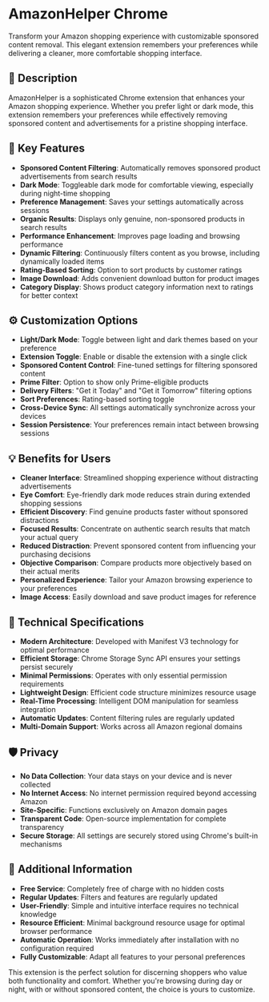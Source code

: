 # AmazonHelper Chrome

Transform your Amazon shopping experience with customizable sponsored content removal. This elegant extension remembers your preferences while delivering a cleaner, more comfortable shopping interface.

## 🌟 Description

AmazonHelper is a sophisticated Chrome extension that enhances your Amazon shopping experience. Whether you prefer light or dark mode, this extension remembers your preferences while effectively removing sponsored content and advertisements for a pristine shopping interface.

## 🎯 Key Features

- **Sponsored Content Filtering**: Automatically removes sponsored product advertisements from search results
- **Dark Mode**: Toggleable dark mode for comfortable viewing, especially during night-time shopping
- **Preference Management**: Saves your settings automatically across sessions
- **Organic Results**: Displays only genuine, non-sponsored products in search results
- **Performance Enhancement**: Improves page loading and browsing performance
- **Dynamic Filtering**: Continuously filters content as you browse, including dynamically loaded items
- **Rating-Based Sorting**: Option to sort products by customer ratings
- **Image Download**: Adds convenient download button for product images
- **Category Display**: Shows product category information next to ratings for better context

## ⚙️ Customization Options

- **Light/Dark Mode**: Toggle between light and dark themes based on your preference
- **Extension Toggle**: Enable or disable the extension with a single click
- **Sponsored Content Control**: Fine-tuned settings for filtering sponsored content
- **Prime Filter**: Option to show only Prime-eligible products
- **Delivery Filters**: "Get it Today" and "Get it Tomorrow" filtering options
- **Sort Preferences**: Rating-based sorting toggle
- **Cross-Device Sync**: All settings automatically synchronize across your devices
- **Session Persistence**: Your preferences remain intact between browsing sessions

## 💡 Benefits for Users

- **Cleaner Interface**: Streamlined shopping experience without distracting advertisements
- **Eye Comfort**: Eye-friendly dark mode reduces strain during extended shopping sessions
- **Efficient Discovery**: Find genuine products faster without sponsored distractions
- **Focused Results**: Concentrate on authentic search results that match your actual query
- **Reduced Distraction**: Prevent sponsored content from influencing your purchasing decisions
- **Objective Comparison**: Compare products more objectively based on their actual merits
- **Personalized Experience**: Tailor your Amazon browsing experience to your preferences
- **Image Access**: Easily download and save product images for reference

## 🔧 Technical Specifications

- **Modern Architecture**: Developed with Manifest V3 technology for optimal performance
- **Efficient Storage**: Chrome Storage Sync API ensures your settings persist securely
- **Minimal Permissions**: Operates with only essential permission requirements
- **Lightweight Design**: Efficient code structure minimizes resource usage
- **Real-Time Processing**: Intelligent DOM manipulation for seamless integration
- **Automatic Updates**: Content filtering rules are regularly updated
- **Multi-Domain Support**: Works across all Amazon regional domains

## 🛡️ Privacy

- **No Data Collection**: Your data stays on your device and is never collected
- **No Internet Access**: No internet permission required beyond accessing Amazon
- **Site-Specific**: Functions exclusively on Amazon domain pages
- **Transparent Code**: Open-source implementation for complete transparency
- **Secure Storage**: All settings are securely stored using Chrome's built-in mechanisms

## 🎈 Additional Information

- **Free Service**: Completely free of charge with no hidden costs
- **Regular Updates**: Filters and features are regularly updated
- **User-Friendly**: Simple and intuitive interface requires no technical knowledge
- **Resource Efficient**: Minimal background resource usage for optimal browser performance
- **Automatic Operation**: Works immediately after installation with no configuration required
- **Fully Customizable**: Adapt all features to your personal preferences

This extension is the perfect solution for discerning shoppers who value both functionality and comfort. Whether you're browsing during day or night, with or without sponsored content, the choice is yours to customize.